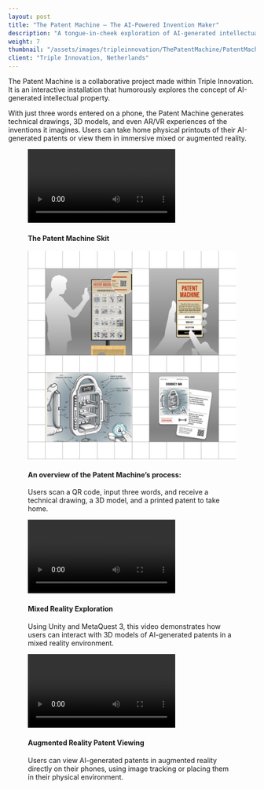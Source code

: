 ```yaml
---
layout: post
title: "The Patent Machine – The AI-Powered Invention Maker"
description: "A tongue-in-cheek exploration of AI-generated intellectual property."
weight: 7
thumbnail: "/assets/images/tripleinnovation/ThePatentMachine/PatentMachine_1.jpg"
client: "Triple Innovation, Netherlands"
---
```


The Patent Machine is a collaborative project made within Triple Innovation. It is an interactive installation that humorously explores the concept of AI-generated intellectual property.

With just three words entered on a phone, the Patent Machine generates technical drawings, 3D models, and even AR/VR experiences of the inventions it imagines. Users can take home physical printouts of their AI-generated patents or view them in immersive mixed or augmented reality.

<figure class="figure-full">
  <video controls crossorigin playsinline>
    <source src="/assets/images/tripleinnovation/ThePatentMachine/PatentMachine_2_1080.mp4" type="video/mp4">
  </video>
  <figcaption>
    <h4>The Patent Machine Skit</h4>
  </figcaption>
</figure>

<figure class="figure-full">
  <img src="/assets/images/tripleinnovation/ThePatentMachine/PatentMachine_3_1080.jpg" alt="The Patent Machine Infographic">
  <figcaption>
    <h4>An overview of the Patent Machine’s process:</h4>
    <p>Users scan a QR code, input three words, and receive a technical drawing, a 3D model, and a printed patent to take home.</p>
  </figcaption>
</figure>

<figure class="figure-full">
  <video controls crossorigin playsinline>
    <source src="/assets/images/tripleinnovation/ThePatentMachine/PatentMachine_4_1080.mp4" type="video/mp4">
  </video>
  <figcaption>
    <h4>Mixed Reality Exploration</h4>
    <p>Using Unity and MetaQuest 3, this video demonstrates how users can interact with 3D models of AI-generated patents in a mixed reality environment.</p>
  </figcaption>
</figure>

<figure class="figure-full">
  <video controls crossorigin playsinline>
    <source src="/assets/images/tripleinnovation/ThePatentMachine/PatentMachine_5_1080.mp4" type="video/mp4">
  </video>
  <figcaption>
    <h4>Augmented Reality Patent Viewing</h4>
    <p>Users can view AI-generated patents in augmented reality directly on their phones, using image tracking or placing them in their physical environment.</p>
  </figcaption>
</figure>